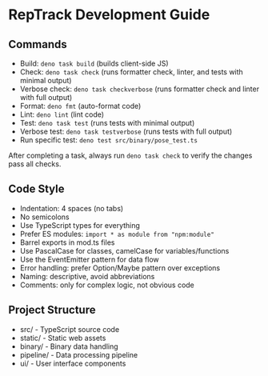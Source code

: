 # RepTrack Development Guide

## Commands

- Build: `deno task build` (builds client-side JS)
- Check: `deno task check` (runs formatter check, linter, and tests with minimal
  output)
- Verbose check: `deno task checkverbose` (runs formatter check and linter with
  full output)
- Format: `deno fmt` (auto-format code)
- Lint: `deno lint` (lint code)
- Test: `deno task test` (runs tests with minimal output)
- Verbose test: `deno task testverbose` (runs tests with full output)
- Run specific test: `deno test src/binary/pose_test.ts`

After completing a task, always run `deno task check` to verify the changes pass
all checks.

## Code Style

- Indentation: 4 spaces (no tabs)
- No semicolons
- Use TypeScript types for everything
- Prefer ES modules: `import * as module from "npm:module"`
- Barrel exports in mod.ts files
- Use PascalCase for classes, camelCase for variables/functions
- Use the EventEmitter pattern for data flow
- Error handling: prefer Option/Maybe pattern over exceptions
- Naming: descriptive, avoid abbreviations
- Comments: only for complex logic, not obvious code

## Project Structure

- src/ - TypeScript source code
- static/ - Static web assets
- binary/ - Binary data handling
- pipeline/ - Data processing pipeline
- ui/ - User interface components

